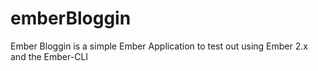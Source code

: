 # emberBloggin
Ember Bloggin is a simple Ember Application to test out using Ember 2.x and the Ember-CLI
